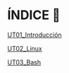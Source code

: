 # ÍNDICE 🔗

[UT01_Introducción](./UT01_introduccion/index.md)

[UT02_Linux](./UT02_linux/index.md)

[UT03_Bash](./UT03_Bash/index.md)

